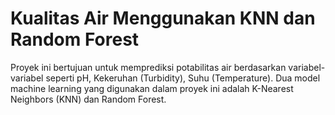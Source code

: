 # Kualitas Air Menggunakan KNN dan Random Forest

Proyek ini bertujuan untuk memprediksi potabilitas air berdasarkan variabel-variabel seperti pH, Kekeruhan (Turbidity), Suhu (Temperature). Dua model machine learning yang digunakan dalam proyek ini adalah K-Nearest Neighbors (KNN) dan Random Forest.
